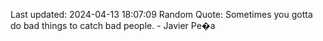 Last updated: 2024-04-13 18:07:09
Random Quote: Sometimes you gotta do bad things to catch bad people. - Javier Pe�a